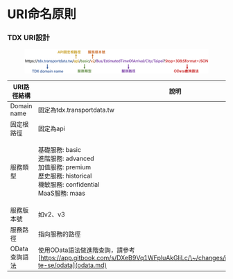# URI命名原則

### TDX URI設計

<figure><img src="../.gitbook/assets/image (2).png" alt=""><figcaption></figcaption></figure>

| URI路徑結構     | 說明                                                                                                                           |
| ----------- | ---------------------------------------------------------------------------------------------------------------------------- |
| Domain name | 固定為tdx.transportdata.tw                                                                                                      |
| 固定根路徑       | 固定為api                                                                                                                       |
| 服務類型        | <p>基礎服務: basic<br>進階服務: advanced<br>加值服務: premium<br>歷史服務: historical<br>機敏服務: confidential<br>MaaS服務: maas</p>              |
| 服務版本號       | 如v2、v3                                                                                                                       |
| 服務路徑        | 指向服務的路徑                                                                                                                      |
| OData查詢語法   | 使用OData語法做進階查詢，請參考[https://app.gitbook.com/s/DXeB9Vq1WFpluAkGliLc/\~/changes/iDi1FN8BRpbGViEwL8Ae/api-te-se/odata](odata.md) |
